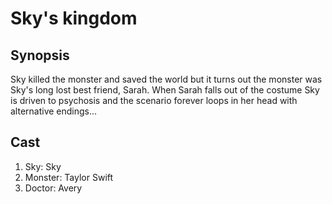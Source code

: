 # Sky's kingdom

## Synopsis
Sky killed the monster and saved the world but it turns out the monster
was Sky's long lost best friend, Sarah. When Sarah falls out of the 
costume Sky is driven to psychosis and the scenario forever loops in her
head with alternative endings...

## Cast
1. Sky: Sky
2. Monster: Taylor Swift
3. Doctor: Avery
 
